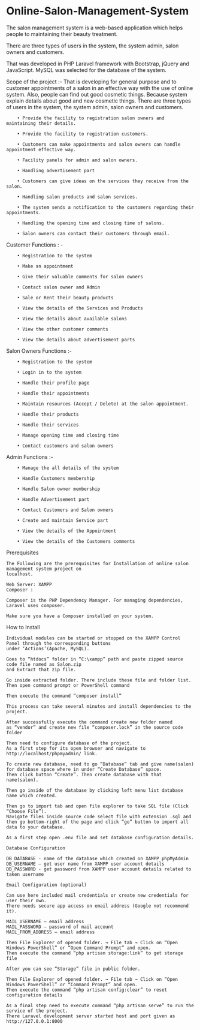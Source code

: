 # Online-Salon-Management-System
The salon management system is a web-based application which helps people to maintaining their beauty treatment. 


There are three types of users in the system, the system admin, salon owners and customers. 


That was developed in PHP Laravel framework with Bootstrap, jQuery and JavaScript. MySQL was selected for the database of the system.


Scope of the project :- That is developing for general purpose and to customer appointments of a salon in an effective way with the use of online system. Also, people can find out good cosmetic things. Because system explain details about good and new cosmetic things. There are three types of users in the system, the system admin, salon owners and customers.


		• Provide the facility to registration salon owners and maintaining their details.

		• Provide the facility to registration customers.

		• Customers can make appointments and salon owners can handle appointment effective way.

		• Facility panels for admin and salon owners.

		• Handling advertisement part

		• Customers can give ideas on the services they receive from the salon.

		• Handling salon products and salon services.

		• The system sends a notification to the customers regarding their appointments.

		• Handling the opening time and closing time of salons.

		• Salon owners can contact their customers through email.





Customer Functions : -


		• Registration to the system

		• Make an appointment

		• Give their valuable comments for salon owners

		• Contact salon owner and Admin

		• Sale or Rent their beauty products

		• View the details of the Services and Products

		• View the details about available salons

		• View the other customer comments

		• View the details about advertisement parts 





Salon Owners Functions :- 



		• Registration to the system

		• Login in to the system

		• Handle their profile page

		• Handle their appointments

		• Maintain resources (Accept / Delete) at the salon appointment.

		• Handle their products

		• Handle their services

		• Manage opening time and closing time

		• Contact customers and salon owners




Admin Functions :- 


		• Manage the all details of the system

		• Handle Customers membership

		• Handle Salon owner membership

		• Handle Advertisement part

		• Contact Customers and Salon owners

		• Create and maintain Service part

		• View the details of the Appointment

		• View the details of the Customers comments
		
		

Prerequisites

	The Following are the prerequisites for Installation of online salon management system project on
	localhost.

	Web Server: XAMPP
	Composer : 

	Composer is the PHP Dependency Manager. For managing dependencies, Laravel uses composer.

	Make sure you have a Composer installed on your system.
		

How to Install

	Individual modules can be started or stopped on the XAMPP Control Panel through the corresponding buttons 
	under ‘Actions’(Apache, MySQL).

	Goes to “htdocs” folder in “C:\xampp” path and paste zipped source code file named as Salon.zip 
	and Extract that zip file.

	Go inside extracted folder. There include these file and folder list. 
	Then open command prompt or PowerShell command

	Then execute the command “composer install” 

	This process can take several minutes and install dependencies to the project.

	After successfully execute the command create new folder named 
	as “vendor” and create new file “composer.lock” in the source code folder

	Then need to configure database of the project. 
	As a first step for its open browser and navigate to http://localhost/phpmyadmin/ link.

	To create new database, need to go “Database” tab and give name(salon) 
	for database space where in under “Create Database” space. 
	Then click button “Create”. Then create database with that name(salon).

	Then go inside of the database by clicking left menu list database name which created.

	Then go to import tab and open file explorer to take SQL file (Click “Choose File”).
	Navigate files inside source code select file with extension .sql and 
	then go bottom-right of the page and click “go” button to import all data to your database.

	As a first step open .env file and set database configuration details. 

	Database Configuration

	DB_DATABASE - name of the database which created on XAMPP phpMyAdmin
	DB_USERNAME – get user name from XAMPP user account details
	DB_PASSWORD - get password from XAMPP user account details related to taken username

	Email Configuration (optional)

	Can use here included mail credentials or create new credentials for user their own.
	There needs secure app access on email address (Google not recommend it).

	MAIL_USERNAME – email address
	MAIL_PASSWORD – password of mail account
	MAIL_FROM_ADDRESS – email address

	Then File Explorer of opened folder. → File tab → Click on “Open Windows PowerShell” or “Open Command Prompt” and open.
	Then execute the command “php artisan storage:link” to get storage file

	After you can see “Storage” file in public folder.

	Then File Explorer of opened folder. → File tab → Click on “Open Windows PowerShell” or “Command Prompt” and open.
	Then execute the command “php artisan config:clear” to reset configuration details

	As a final step need to execute command “php artisan serve” to run the service of the project.
	There Laravel development server started host and port given as http://127.0.0.1:8000




